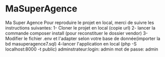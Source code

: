 # MaSuperAgence
Ma Super Agence
Pour reproduire le projet en local, merci de suivre les instructions suivantes:
1- Cloner le projet en local (copie url)
2- lancer la commande composer install (pour reconstituer le dossier vendor)
3- Modifier le fichier .env et l'adapter selon votre base de donnée(importer la bd masuperagence7.sql)
4-lancer l'application en local (php -S localhost:8000 -t public)
adminstrateur:login: admin mot de passe: admin


